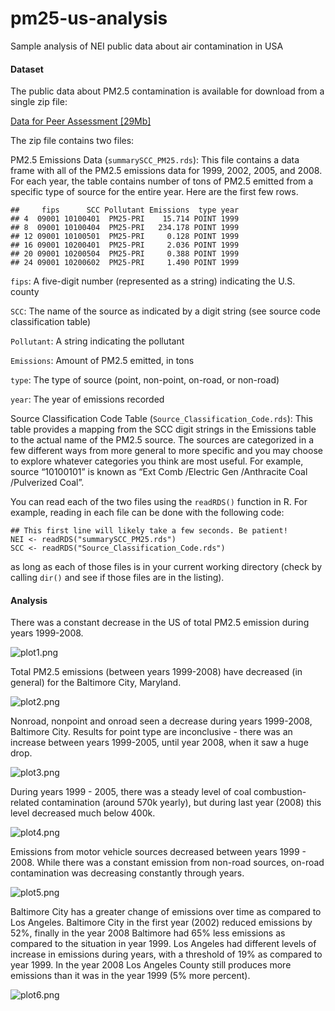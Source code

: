 # pm25-us-analysis
Sample analysis of NEI public data about air contamination in USA

#### Dataset

The public data about PM2.5 contamination is available for download from a single zip file:

[Data for Peer Assessment [29Mb]](https://github.com/oskar-j/pm25-us-analysis/blob/master/exdata_data_NEI_data.zip?raw=true)

The zip file contains two files:

PM2.5 Emissions Data (`summarySCC_PM25.rds`): This file contains a data frame with all of the PM2.5 emissions data for 1999, 2002, 2005, and 2008. For each year, the table contains number of tons of PM2.5 emitted from a specific type of source for the entire year. Here are the first few rows.

```
##     fips      SCC Pollutant Emissions  type year
## 4  09001 10100401  PM25-PRI    15.714 POINT 1999
## 8  09001 10100404  PM25-PRI   234.178 POINT 1999
## 12 09001 10100501  PM25-PRI     0.128 POINT 1999
## 16 09001 10200401  PM25-PRI     2.036 POINT 1999
## 20 09001 10200504  PM25-PRI     0.388 POINT 1999
## 24 09001 10200602  PM25-PRI     1.490 POINT 1999
```

`fips`: A five-digit number (represented as a string) indicating the U.S. county

`SCC`: The name of the source as indicated by a digit string (see source code classification table)

`Pollutant`: A string indicating the pollutant

`Emissions`: Amount of PM2.5 emitted, in tons

`type`: The type of source (point, non-point, on-road, or non-road)

`year`: The year of emissions recorded

Source Classification Code Table (`Source_Classification_Code.rds`): This table provides a mapping from the SCC digit strings in the Emissions table to the actual name of the PM2.5 source. The sources are categorized in a few different ways from more general to more specific and you may choose to explore whatever categories you think are most useful. For example, source “10100101” is known as “Ext Comb /Electric Gen /Anthracite Coal /Pulverized Coal”.

You can read each of the two files using the `readRDS()` function in R. For example, reading in each file can be done with the following code:

```
## This first line will likely take a few seconds. Be patient!
NEI <- readRDS("summarySCC_PM25.rds")
SCC <- readRDS("Source_Classification_Code.rds")
```

as long as each of those files is in your current working directory (check by calling `dir()` and see if those files are in the listing).

#### Analysis

There was a constant decrease in the US of total PM2.5 emission during years 1999-2008.

![plot1.png](https://raw.githubusercontent.com/oskar-j/pm25-us-analysis/master/plot1.png)

Total PM2.5 emissions (between years 1999-2008) have decreased (in general) for the Baltimore City, Maryland.

![plot2.png](https://raw.githubusercontent.com/oskar-j/pm25-us-analysis/master/plot2.png)

Nonroad, nonpoint and onroad seen a decrease during years 1999-2008, Baltimore City. Results for point type are inconclusive - there was an increase between years 1999-2005, until year 2008, when it saw a huge drop.

![plot3.png](https://raw.githubusercontent.com/oskar-j/pm25-us-analysis/master/plot3.png)

During years 1999 - 2005, there was a steady level of coal combustion-related contamination (around 570k yearly), but during last year (2008) this level decreased much below 400k.

![plot4.png](https://raw.githubusercontent.com/oskar-j/pm25-us-analysis/master/plot4.png)

Emissions from motor vehicle sources decreased between years 1999 - 2008. While there was a constant emission from non-road sources, on-road contamination was decreasing constantly through years.

![plot5.png](https://raw.githubusercontent.com/oskar-j/pm25-us-analysis/master/plot5.png)

Baltimore City has a greater change of emissions over time as compared to Los Angeles. Baltimore City in the first year (2002) reduced emissions by 52%, finally in the year 2008 Baltimore had 65% less emissions as compared to the situation in year 1999. Los Angeles had different levels of increase in emissions during years, with a threshold of 19% as compared to year 1999. In the year 2008 Los Angeles County still produces more emissions than it was in the year 1999 (5% more percent).

![plot6.png](https://raw.githubusercontent.com/oskar-j/pm25-us-analysis/master/plot6.png)
